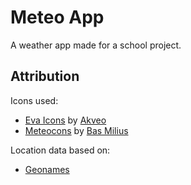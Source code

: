 # Meteo App

A weather app made for a school project.

## Attribution

Icons used:
- [Eva Icons](https://akveo.github.io/eva-icons) by [Akveo](https://github.com/akveo)
- [Meteocons](https://bas.dev/work/meteocons) by [Bas Milius](https://github.com/basmilius)

Location data based on:
- [Geonames](https://www.geonames.org/)